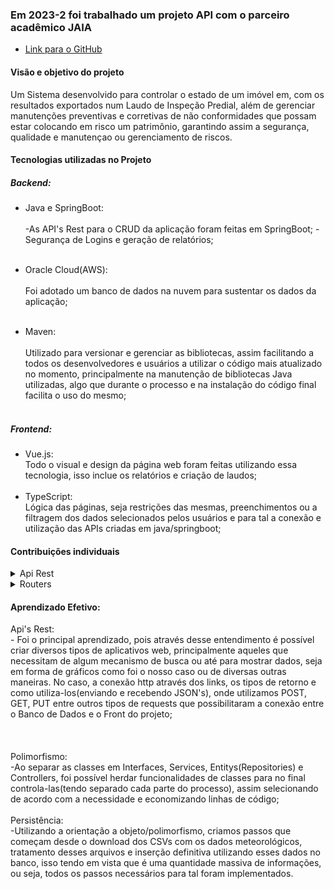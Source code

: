  <h3> Em 2023-2 foi trabalhado um projeto API com o parceiro acadêmico JAIA </h3> 
 
* [Link para o GitHub](https://github.com/Great-Pretender/GreatPretender-API)

<h4> Visão e objetivo do projeto </h4>

Um Sistema desenvolvido para controlar o estado de um imóvel em, com os resultados
 exportados num Laudo de Inspeção Predial, além de gerenciar manutenções preventivas
 e corretivas de não conformidades que possam estar colocando em risco um patrimônio,
 garantindo assim a segurança, qualidade e manutençao ou gerenciamento de riscos.

<h4>Tecnologias utilizadas no Projeto</h4>

<h5>Backend: </h5>

- Java e SpringBoot:
  <br><br>
    -As API's Rest para o CRUD da aplicação foram feitas em SpringBoot;
	-Segurança de Logins e geração de relatórios;
  <br><br>
- Oracle Cloud(AWS): 
  <br><br>
    Foi adotado um banco de dados na nuvem para sustentar os dados da aplicação;
  <br><br>
  
- Maven: 
  <br>  
    Utilizado para versionar e gerenciar as bibliotecas, assim facilitando a todos os desenvolvedores e usuários a utilizar o
  código mais atualizado no momento, principalmente na manutenção de bibliotecas Java utilizadas, algo que durante o processo 
  e na instalação do código final facilita o uso do mesmo;
  <br><br>
  

<h5>Frontend: </h5>

- Vue.js: 
  <br>
    Todo o visual e design da página web foram feitas utilizando essa tecnologia, isso inclue os relatórios e criação de laudos;
  <br><br>
- TypeScript:
  <br>
    Lógica das páginas, seja restrições das mesmas, preenchimentos ou a filtragem dos dados selecionados pelos 
  usuários e para tal a conexão e utilização das APIs criadas em java/springboot;
  <br>



<h4>Contribuições individuais</h4>
  <details>
<summary>Api Rest </summary>
	
  <p><br>
  	- Usando spring boot, criei as api's a serem consumidas, tanto as de criação dos laudos e as de selecionar valores dos 
	clientes e seus laudos e já registrados;
	<br>
	Exemplo:

    * @RestController
@RequestMapping(value = "/setor")
public class SetorController {
     @Autowired
     private ISetorService service;

     @GetMapping
     public List<Setor> buscarTodosSetores() {
          return service.buscarTodosSetores();
     }

     @PostMapping
     public Setor novoSetor(@RequestBody Setor setor) {
          return service.novoSetor(setor);
     }

     @GetMapping(value = "/{setor}")
     public Setor buscarPorId(@PathVariable("setor") Long id) {
          return service.buscarPorId(id);
     }
   
}

    	Neste exemplo utilizei um método get e post para receber os dados vindos do frontend. Como o frontend envia os dados num formato 
	json porém o vue.js envia os seus objetos e atributos de acordo com o banco, assim como estão feitas as entidades no backend. 
		No caso do método get/setor/{setor} um objeto do tipo setor está sendo recebido pela api e se usa o parâmetro ID para a pesquisa
	presente no service utilizado(buscar o registro com o id em específico);
		Ja o método post /setor é utilizado para receber o objeto setor com os paramêtros inseridos no frontend com o intuito de criar um 
	novo registro de setor(criar um novo setor para a aplicação);
		O método get /setor seleciona todos os registros de setores;
  </p>
  </details>

  <details>
	<summary> Routers </summary>
  </details>
  
 <h4>Aprendizado Efetivo:</h4>

  <summary>Api's Rest:</summary>
  - Foi o principal aprendizado, pois através desse entendimento é possível criar diversos tipos de aplicativos
  web, principalmente aqueles que necessitam de algum mecanismo de busca ou até para mostrar dados, seja em forma de gráficos como foi o nosso
		caso ou de diversas outras maneiras.
    No caso, a conexão http através dos links, os tipos de retorno e como utiliza-los(enviando e recebendo JSON's), onde utilizamos POST, GET,
    PUT entre outros tipos de requests que possibilitaram a conexão entre o Banco de Dados e o Front do projeto;
<br>	<br>
<br><br>
 <summary>Polimorfismo:</summary>
	-Ao separar as classes em Interfaces, Services, Entitys(Repositories) e Controllers, foi possível herdar funcionalidades de classes para no final controla-las(tendo separado cada parte do processo), assim selecionando de acordo com a necessidade e economizando linhas de código;
<br><br>
<summary>Persistência:</summary>
	-Utilizando a orientação a objeto/polimorfismo, criamos passos que começam desde o download dos CSVs com os dados meteorológicos, tratamento desses arquivos e inserção definitiva utilizando esses dados no banco, isso tendo em vista que é uma quantidade massiva de informações, ou seja, todos os passos necessários para tal foram implementados.

  

  
